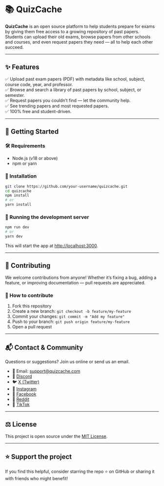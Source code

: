 # 📚 QuizCache

**QuizCache** is an open source platform to help students prepare for exams by giving them free access to a growing repository of past papers.  
Students can upload their old exams, browse papers from other schools and courses, and even request papers they need — all to help each other succeed.

---

## ✨ Features

✅ Upload past exam papers (PDF) with metadata like school, subject, course code, year, and professor.  
✅ Browse and search a library of past papers by school, subject, or semester.  
✅ Request papers you couldn’t find — let the community help.  
✅ See trending papers and most requested papers.  
✅ 100% free and student-driven.

---

## 🚀 Getting Started

### 🛠 Requirements

- Node.js (v18 or above)
- npm or yarn

### 🔧 Installation

```bash
git clone https://github.com/your-username/quizcache.git
cd quizcache
npm install
# or
yarn install
````

### 🚀 Running the development server

```bash
npm run dev
# or
yarn dev
```

This will start the app at [http://localhost:3000](http://localhost:3000).

---

## 🤝 Contributing

We welcome contributions from anyone!
Whether it’s fixing a bug, adding a feature, or improving documentation — pull requests are appreciated.

### 📌 How to contribute

1. Fork this repository
2. Create a new branch: `git checkout -b feature/my-feature`
3. Commit your changes: `git commit -m "Add my feature"`
4. Push to your branch: `git push origin feature/my-feature`
5. Open a pull request

---

## 📬 Contact & Community

Questions or suggestions? Join us online or send us an email.

* 📧 Email: [support@quizcache.com](mailto:support@quizcache.com)
* 💬 [Discord](https://discord.gg/)
* 🐦 [X (Twitter)](https://x.com/)
* 📸 [Instagram](https://instagram.com/)
* 📘 [Facebook](https://facebook.com/)
* 💬 [Reddit](https://reddit.com/r/)
* 🎵 [TikTok](https://tiktok.com/)

---

## ⚖️ License

This project is open source under the [MIT License](LICENSE).

---

## ⭐️ Support the project

If you find this helpful, consider starring the repo ⭐ on GitHub or sharing it with friends who might benefit!

```